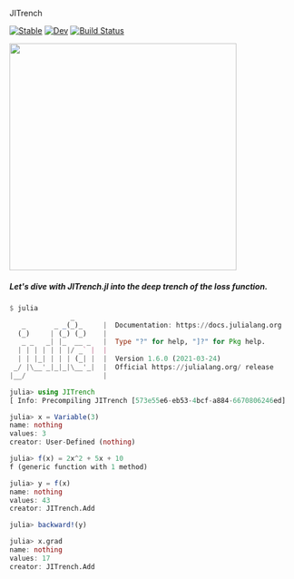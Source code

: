 JITrench

[![Stable](https://img.shields.io/badge/docs-stable-blue.svg)](https://abap34.github.io/JITrench.jl/stable)
[![Dev](https://img.shields.io/badge/docs-dev-blue.svg)](https://abap34.github.io/JITrench.jl/dev)
[![Build Status](https://travis-ci.com/abap34/JITrench.jl.svg?branch=master)](https://travis-ci.com/abap34/JITrench.jl)

<img src=https://cdn.discordapp.com/attachments/810478331790491681/855696564952367134/unknown.png  width=400>

##### <b>Let's dive with JITrench.jl into the deep trench of the loss function.</b>

```julia
$ julia                                                   
               _
   _       _ _(_)_     |  Documentation: https://docs.julialang.org
  (_)     | (_) (_)    |
   _ _   _| |_  __ _   |  Type "?" for help, "]?" for Pkg help.
  | | | | | | |/ _` |  |
  | | |_| | | | (_| |  |  Version 1.6.0 (2021-03-24)
 _/ |\__'_|_|_|\__'_|  |  Official https://julialang.org/ release
|__/                   |

julia> using JITrench
[ Info: Precompiling JITrench [573e55e6-eb53-4bcf-a884-6670806246ed]

julia> x = Variable(3)
name: nothing
values: 3
creator: User-Defined (nothing)

julia> f(x) = 2x^2 + 5x + 10
f (generic function with 1 method)

julia> y = f(x)
name: nothing
values: 43
creator: JITrench.Add

julia> backward!(y)

julia> x.grad
name: nothing
values: 17
creator: JITrench.Add
```
